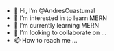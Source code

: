 - 👋 Hi, I’m @AndresCuastumal
- 👀 I’m interested in to learn MERN
- 🌱 I’m currently learning MERN
- 💞️ I’m looking to collaborate on ...
- 📫 How to reach me ...

<!---
AndresCuastumal/AndresCuastumal is a ✨ special ✨ repository because its `README.md` (this file) appears on your GitHub profile.
You can click the Preview link to take a look at your changes.
--->
